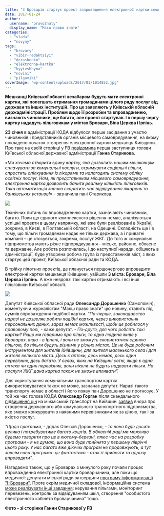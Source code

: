 ```yaml
---
title: "З Броварів стартує проект запровадження електронної картки мешканця Київщини"
date: 2017-01-24
author: 
  username: "pravoZnaty"
  display_name: "Маєш право знати"
categories: 
  - "vlada"
  - "novyny"
tags: 
  - "brovary"
  - "vibir-redaktsiyi"
  - "doroshenko"
  - "elektronna-kartka"
  - "kyyivshhyna"
  - "novini"
  - "pilgoviki"
coverImage: "wp-content/uploads/2017/01/1014852.jpg"
---
```


**Мешканці Київської області незабаром будуть мати електронні картки, які полегшать отримання громадянами цілого ряду послуг від держави та інших інституцій. Про це заявляють у Київській обласній держадміністрації. Проблем щодо її розробки та впровадженню, визнають чиновники, ще багато, але проект стартував. І в першу чергу картку нададуть пільговикам у містах Бровари, Біла Церква і Ірпінь.**

**23 січня** в адміністрації КОДА відбулося перше засідання з участю чиновників і представників органів місцевого самоврядування, на якому покладено початок створення електронної картки мешканця Київщини. Про таке на своїй сторінці у FB [повідомила](https://www.facebook.com/GannaStarykova/posts/262120157550993?__mref=message_bubble) перша заступниця голови Київської обласної державної адміністрації **Ганна Старикова.**

_«Ми хочемо створити єдину картку, яка дозволить нашим мешканцям сплачувати за комунальні послуги, отримувати соціальні пільги, спростить спілкування із лікарями та налагодить систему обліку освітніх послуг. Нам, як представникам місцевого самоврядування, електронна картка дозволить бачити реальну кількість пільговиків. Така автоматизація значно скоротить час відвідування лікарень та банківських установ!»_ - зазначила пані Старикова.

![](https://mpz.brovary.org/wp-content/uploads/2017/01/16195095_262118507551158_8821627717419383813_n.jpg)

Технічних питань по впровадженню картки, зазначають чиновники, багато. Поки що єдиного комплексного рішення немає, аналізуються успішні проекти в цьому напрямку, які вже були реалізовані в Україні, зокрема, в Києві, в Полтавській області, на Одещині. Складність ще і в тому, що пільги громадянам надає не тільки держава, а і приватні компанії – це стосується, зокрема, послуг ЖКГ. До того ж комунальні підприємства мають різне підпорядкування – міське, районне, обласне та державне. Але робота розпочалась, і до наступної наради, обіцяють в адміністрації, буде утворена робоча група із представників міст, з яких стартує цей проект, Київської обласної ради та КОДА.

В трійку пілотних проектів, де планується першочергово впровадити електронні картки мешканця Київщини, увійшли **3 міста: Бровари, Біла Церква і Ірпінь.** А вже невдовзі такі картки отримають і всі інші пільговики Київської області.

![](https://mpz.brovary.org/wp-content/uploads/2017/01/16174598_262118514217824_6910501961587652656_n.jpg)

Депутат Київської обласної ради **Олександр Дорошенко** (Самопоміч), коментуючи журналістам "Маєш право знати" цю новину, ставить під сумнів впроваждення подібної картки. _"По-перше, законодавство наразі не дозволяє робити подібні картки, через використання персональних даних, зараз немає можливості, щоби це робилося у правовому полі,_ \- каже депутат. - _По-друге, для чого роблять такі картки? Якщо ми говоримо про пільги, то одна людина живе у Броварах, інша - в Ірпені, і вони не зможуть скористатися єдиною пільгою, бо пільги будуть різними у різних містах. Це не буде робочим інструментом для жителів Київщини, для жителя маленького села і для жителя великого міста. Десь є аптеки, десь немає, десь один перевізник, десь багато. У селах, яких на Київщині сотні, якщо є одна аптека чи один перевізник, вони ніколи не будуть надавати пільги. На послуги ЖКГ дана картка також не зможе впливати"._

Для користування комунальним транспортом картка використовуватися також не може, зазначає депутат. Наразі такого транспорту немає в області і його появу пан Дорошенко не прогнозує. У той же час голова КОДА **Олександр Горган** після скандального [підвищення цін](https://mpz.brovary.org/proyizd-kyyeva-12-grn-brovaram-pidgotuvatysya/) на міжміський транспорт на Київщині [заявив](http://koda.gov.ua/news/vlada-kiivshhini-vimagaie-povernuti-pop/) вчора про створення державного або комунального транспортного підприємства, яке зможе конкурувати з наявними перевізниками як за ціною, так і за якістю послуг.

_"Щодо програми,_ - додає Олексій Дорошенко, - _то вона буде досить велика і потребуватиме багато коштів. В обласній раді ми можливо будемо говорити про це в лютому-березні, плюс час на розробку програми - я не думаю, що вона буде прийнята у першому півріччі цього року. У нас багато вже діючих програм не продовжують, а тут зовсім нова програма: це фантастика - отак її прийняти та одразу впровадити"._

Нагадаємо також, що у Броварах з минулого року почали процес впроваждення електронної картки броварчанина, але поки що медичної: депутати міської ради затвердили [програму інформатизації "І-Бровари"](https://mpz.brovary.org/na-informatyzatsiyu-medzakladiv-brovariv-vydilyly-koshty-shho-z-tsogo-bude/). Проте окрім медичної складової, інформаційна система [може реалізувати інші завдання](https://mpz.brovary.org/elektronna-systema-dlya-brovariv-za-13-miljoniv-shho-vyrishat-deputaty/): керування пільгами, моніторинг перевезень, контроль за відвідуванням шкіл, створення "особистого електронного кабінета броварчанина" тощо.

**Фото - зі сторінки Ганни Старикової у FB**
